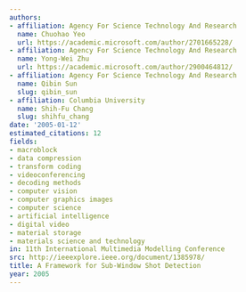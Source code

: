 ```yaml
---
authors:
- affiliation: Agency For Science Technology And Research
  name: Chuohao Yeo
  url: https://academic.microsoft.com/author/2701665228/
- affiliation: Agency For Science Technology And Research
  name: Yong-Wei Zhu
  url: https://academic.microsoft.com/author/2900464812/
- affiliation: Agency For Science Technology And Research
  name: Qibin Sun
  slug: qibin_sun
- affiliation: Columbia University
  name: Shih-Fu Chang
  slug: shihfu_chang
date: '2005-01-12'
estimated_citations: 12
fields:
- macroblock
- data compression
- transform coding
- videoconferencing
- decoding methods
- computer vision
- computer graphics images
- computer science
- artificial intelligence
- digital video
- material storage
- materials science and technology
in: 11th International Multimedia Modelling Conference
src: http://ieeexplore.ieee.org/document/1385978/
title: A Framework for Sub-Window Shot Detection
year: 2005
---
```

